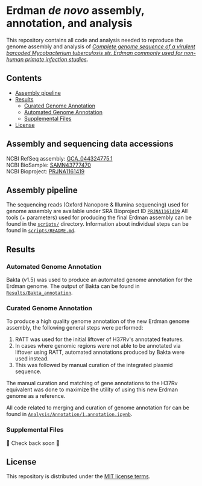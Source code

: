 # Erdman *de novo* assembly, annotation, and analysis
This repository contains all code and analysis needed to reproduce the genome assembly and analysis of [*Complete genome sequence of a virulent barcoded Mycobacterium tuberculosis str. Erdman commonly used for non-human primate infection studies*](https://journals.asm.org/doi/10.1128/mra.01232-24). <br>

## Contents
- [Assembly pipeline](#assembly-pipeline)
- [Results](#Results)
  - [Curated Genome Annotation](#curated-genome-annotation)
  - [Automated Genome Annotation](#automated-genome-annotation)
  - [Supplemental Files](#supplemental-files)
- [License](#license)

## Assembly and sequencing data accessions

NCBI RefSeq assembly: [GCA_044324775.1](https://www.ncbi.nlm.nih.gov/datasets/genome/GCF_044324775.1/) <br>
NCBI BioSample: [SAMN43777470](https://www.ncbi.nlm.nih.gov/biosample?LinkName=bioproject_biosample_all&from_uid=1161419) <br>
NCBI Bioproject: [PRJNA1161419](https://www.ncbi.nlm.nih.gov/bioproject/PRJNA1161419) <br>



## Assembly pipeline
The sequencing reads (Oxford Nanopore & Illumina sequencing) used for genome assembly are available under SRA Bioproject ID [`PRJNA1161419`](https://www.ncbi.nlm.nih.gov/bioproject/PRJNA1161419)
All tools (+ parameters) used for producing the final Erdman assembly can be found in the [`scripts/`](scripts/) directory.
Information about individual steps can be found in [`scripts/README.md`](scripts/README.md).


## Results

### Automated Genome Annotation

Bakta (v1.5) was used to produce an automated genome annotation for the Erdman genome.
The output of Bakta can be found in [`Results/Bakta_annotation`](Results/Bakta_annotation).

### Curated Genome Annotation

To produce a high quality genome annotation of the new Erdman genome assembly, the following general steps were performed:

1) RATT was used for the initial liftover of H37Rv's annotated features.
2) In cases where genomic regions were not able to be annotated via liftover using RATT, automated annotations produced by Bakta were used instead.
3) This was followed by manual curation of the integrated plasmid sequence. 

The manual curation and matching of gene annotations to the H37Rv equivalent was done to maximize the utility of using this new Erdman genome as a reference.

All code related to merging and curation of genome annotation for can be found in [`Analysis/Annotation/1.annotation.ipynb`](Analysis/Annotation/annotation.ipynb).

### Supplemental Files
🚧 Check back soon 🚧

## License
This repository is distributed under the [MIT license terms](LICENSE).
